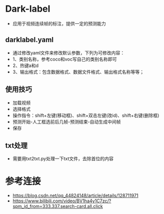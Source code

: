 # Dark-label
+ 应用于视频连续帧的标注，提供一定的预测能力
## darklabel.yaml
+ 通过修改yaml文件来修改默认参数，下列为可修改内容：
+ 1、类别名称，参考coco和voc写自己的类别名称即可
+ 2、热键a和d
+ 3、输出格式：包含数据格式、数据文件格式、输出格式名称等等；
## 使用技巧
+ 加载视频
+ 选择格式
+ 操作指令：shift+左键(移动框)、shift+双击左键(改id)、shift+右键(删除框)
+ 预测开始-人工框选前后几帧-预测结束-自动生成中间帧
+ 保存
## txt处理
+ 需要用txt2txt.py处理一下txt文件，去除首位的内容
# 参考连接
+ https://blog.csdn.net/qq_44824148/article/details/128711971
+ https://www.bilibili.com/video/BV1ha4y1C7zc/?spm_id_from=333.337.search-card.all.click